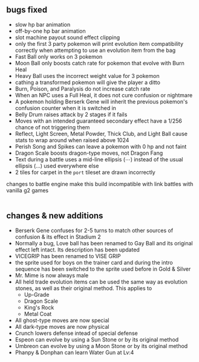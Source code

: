 ## bugs fixed

- slow hp bar animation
- off-by-one hp bar animation
- slot machine payout sound effect clipping
- only the first 3 party pokemon will print evolution item compatibility correctly when attempting to use an evolution item from the bag
- Fast Ball only works on 3 pokemon
- Moon Ball only boosts catch rate for pokemon that evolve with Burn Heal
- Heavy Ball uses the incorrect weight value for 3 pokemon
- cathing a transformed pokemon will give the player a ditto
- Burn, Poison, and Paralysis do not increase catch rate
- When an NPC uses a Full Heal, it does not cure confusion or nightmare
- A pokemon holding Berserk Gene will inherit the previous pokemon's confusion counter when it is switched in
- Belly Drum raises attack by 2 stages if it fails
- Moves with an intended guaranteed secondary effect have a 1/256 chance of not triggering them
- Reflect, Light Screen, Metal Powder, Thick Club, and Light Ball cause stats to wrap around when raised above 1024
- Perish Song and Spikes can leave a pokemon with 0 hp and not faint
- Dragon Scale boosts dragon-type moves, not Dragon Fang
- Text during a battle uses a mid-line ellipsis (⋯) instead of the usual ellipsis (…) used everywhere else
- 2 tiles for carpet in the `port` tileset are drawn incorrectly

changes to battle engine make this build incompatible with link battles with vanilla g2 games
<br>
</br>
## changes & new additions
- Berserk Gene confuses for 2-5 turns to match other sources of confusion & its effect in Stadium 2
- Normally a bug, Love ball has been renamed to Gay Ball and its original effect left intact. Its description has been updated
- VICEGRIP has been renamed to VISE GRIP
- the sprite used for boys on the trainer card and during the intro sequence has been switched to the sprite used before in Gold & Silver
- Mr. Mime is now always male
- All held trade evolution items can be used the same way as evolution stones, as well as their original method. This applies to
   - Up-Grade
   - Dragon Scale
   - King's Rock
   - Metal Coat
- All ghost-type moves are now special
- All dark-type moves are now physical
- Crunch lowers defense intead of special defense
- Espeon can evolve by using a Sun Stone or by its original method
- Umbreon can evolve by using a Moon Stone or by its original method
- Phanpy & Donphan can learn Water Gun at Lv:4

